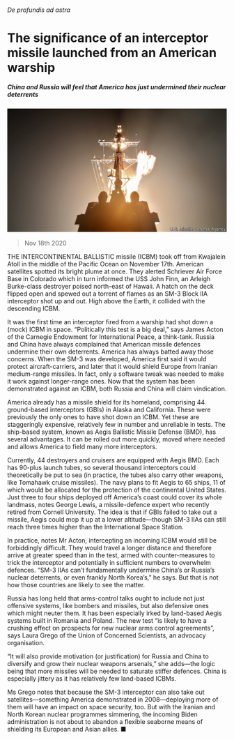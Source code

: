 ###### De profundis ad astra

# The significance of an interceptor missile launched from an American warship 

##### China and Russia will feel that America has just undermined their nuclear deterrents 

![image](images/20201121_USP501.jpg) 

> Nov 18th 2020 

THE INTERCONTINENTAL BALLISTIC missile (ICBM) took off from Kwajalein Atoll in the middle of the Pacific Ocean on November 17th. American satellites spotted its bright plume at once. They alerted Schriever Air Force Base in Colorado which in turn informed the USS John Finn, an Arleigh Burke-class destroyer poised north-east of Hawaii. A hatch on the deck flipped open and spewed out a torrent of flames as an SM-3 Block IIA interceptor shot up and out. High above the Earth, it collided with the descending ICBM.

It was the first time an interceptor fired from a warship had shot down a (mock) ICBM in space. “Politically this test is a big deal,” says James Acton of the Carnegie Endowment for International Peace, a think-tank. Russia and China have always complained that American missile defences undermine their own deterrents. America has always batted away those concerns. When the SM-3 was developed, America first said it would protect aircraft-carriers, and later that it would shield Europe from Iranian medium-range missiles. In fact, only a software tweak was needed to make it work against longer-range ones. Now that the system has been demonstrated against an ICBM, both Russia and China will claim vindication.


America already has a missile shield for its homeland, comprising 44 ground-based interceptors (GBIs) in Alaska and California. These were previously the only ones to have shot down an ICBM. Yet these are staggeringly expensive, relatively few in number and unreliable in tests. The ship-based system, known as Aegis Ballistic Missile Defense (BMD), has several advantages. It can be rolled out more quickly, moved where needed and allows America to field many more interceptors.

Currently, 44 destroyers and cruisers are equipped with Aegis BMD. Each has 90-plus launch tubes, so several thousand interceptors could theoretically be put to sea (in practice, the tubes also carry other weapons, like Tomahawk cruise missiles). The navy plans to fit Aegis to 65 ships, 11 of which would be allocated for the protection of the continental United States. Just three to four ships deployed off America’s coast could cover its whole landmass, notes George Lewis, a missile-defence expert who recently retired from Cornell University. The idea is that if GBIs failed to take out a missile, Aegis could mop it up at a lower altitude—though SM-3 IIAs can still reach three times higher than the International Space Station.

In practice, notes Mr Acton, intercepting an incoming ICBM would still be forbiddingly difficult. They would travel a longer distance and therefore arrive at greater speed than in the test, armed with counter-measures to trick the interceptor and potentially in sufficient numbers to overwhelm defences. “SM-3 IIAs can’t fundamentally undermine China’s or Russia’s nuclear deterrents, or even frankly North Korea’s,” he says. But that is not how those countries are likely to see the matter.

Russia has long held that arms-control talks ought to include not just offensive systems, like bombers and missiles, but also defensive ones which might neuter them. It has been especially irked by land-based Aegis systems built in Romania and Poland. The new test “is likely to have a crushing effect on prospects for new nuclear arms control agreements”, says Laura Grego of the Union of Concerned Scientists, an advocacy organisation.

“It will also provide motivation (or justification) for Russia and China to diversify and grow their nuclear weapons arsenals,” she adds—the logic being that more missiles will be needed to saturate stiffer defences. China is especially jittery as it has relatively few land-based ICBMs.

Ms Grego notes that because the SM-3 interceptor can also take out satellites—something America demonstrated in 2008—deploying more of them will have an impact on space security, too. But with the Iranian and North Korean nuclear programmes simmering, the incoming Biden administration is not about to abandon a flexible seaborne means of shielding its European and Asian allies. ■

